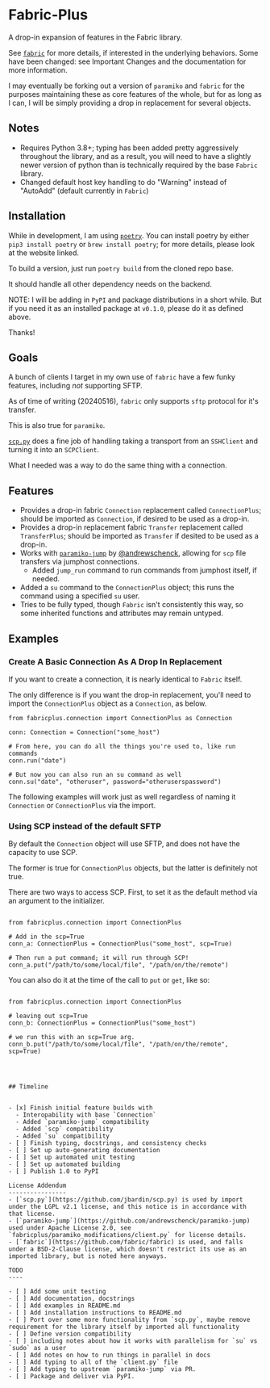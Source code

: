 # Fabric-Plus

A drop-in expansion of features in the Fabric library.

See [`fabric`](https://github.com/fabric/fabric) for more details, if interested in the underlying behaviors. Some have been changed: see Important Changes and the documentation for more information.

I may eventually be forking out a version of `paramiko` and `fabric` for the purposes maintaining these as core features of the whole, but for as long as I can, I will be simply providing a drop in replacement for several objects.

## Notes

- Requires Python 3.8+; typing has been added pretty aggressively throughout the library, and as a result, you will need to have a slightly newer version of python than is technically required by the base `Fabric` library.
- Changed default host key handling to do "Warning" instead of "AutoAdd" (default currently in `Fabric`)

## Installation

While in development, I am using [`poetry`](https://python-poetry.org/). You can install poetry by either `pip3 install poetry` or `brew install poetry`; for more details, please look at the website linked.

To build a version, just run `poetry build` from the cloned repo base.

It should handle all other dependency needs on the backend.

NOTE: I will be adding in `PyPI` and package distributions in a short while. But if you need it as an installed package at `v0.1.0`, please do it as defined above.

Thanks!

## Goals

A bunch of clients I target in my own use of `fabric` have a few funky features, including *not* supporting SFTP.

As of time of writing (20240516), `fabric` only supports `sftp` protocol for it's transfer.

This is also true for `paramiko`.

[`scp.py`](https://github.com/jbardin/scp.py) does a fine job of handling taking a transport from an `SSHClient` and turning it into an `SCPClient`.

What I needed was a way to do the same thing with a connection.

## Features

- Provides a drop-in fabric `Connection` replacement called `ConnectionPlus`; should be imported as `Connection`, if desired to be used as a drop-in.
- Provides a drop-in replacement fabric `Transfer` replacement called `TransferPlus`; should be imported as `Transfer` if desited to be used as a drop-in.
- Works with [`paramiko-jump`](https://github.com/andrewschenck/paramiko-jump) by [@andrewschenck](https://github.com/andrewschenck), allowing for `scp` file transfers via jumphost connections.
  - Added `jump_run` command to run commands from jumphost itself, if needed.
- Added a `su` command to the `ConnectionPlus` object; this runs the command using a specified `su` user.
- Tries to be fully typed, though `Fabric` isn't consistently this way, so some inherited functions and attributes may remain untyped.

## Examples

### Create A Basic Connection As A Drop In Replacement

If you want to create a connection, it is nearly identical to `Fabric` itself.

The only difference is if you want the drop-in replacement, you'll need to import the `ConnectionPlus` object as a `Connection`, as below.

```python3
from fabricplus.connection import ConnectionPlus as Connection

conn: Connection = Connection("some_host")

# From here, you can do all the things you're used to, like run commands
conn.run("date")

# But now you can also run an su command as well
conn.su("date", "otheruser", password="otheruserspassword")
```

The following examples will work just as well regardless of naming it `Connection` or `ConnectionPlus` via the import.

### Using SCP instead of the default SFTP

By default the `Connection` object will use SFTP, and does not have the capacity to use SCP.

The former is true for `ConnectionPlus` objects, but the latter is definitely not true.

There are two ways to access SCP. First, to set it as the default method via an argument to the initializer.

```python3

from fabricplus.connection import ConnectionPlus

# Add in the scp=True
conn_a: ConnectionPlus = ConnectionPlus("some_host", scp=True)

# Then run a put command; it will run through SCP!
conn_a.put("/path/to/some/local/file", "/path/on/the/remote")
```

You can also do it at the time of the call to `put` or `get`, like so:

```python3

from fabricplus.connection import ConnectionPlus

# leaving out scp=True
conn_b: ConnectionPlus = ConnectionPlus("some_host")

# we run this with an scp=True arg.
conn_b.put("/path/to/some/local/file", "/path/on/the/remote", scp=True)




## Timeline


- [x] Finish initial feature builds with
  - Interopability with base `Connection`
  - Added `paramiko-jump` compatibility
  - Added `scp` compatibility
  - Added `su` compatibility
- [ ] Finish typing, docstrings, and consistency checks
- [ ] Set up auto-generating documentation
- [ ] Set up automated unit testing
- [ ] Set up automated building
- [ ] Publish 1.0 to PyPI

License Addendum
----------------
- [`scp.py`](https://github.com/jbardin/scp.py) is used by import under the LGPL v2.1 license, and this notice is in accordance with that license.
- [`paramiko-jump`](https://github.com/andrewschenck/paramiko-jump) used under Apache License 2.0, see `fabricplus/paramiko_modifications/client.py` for license details.
- [`fabric`](https://github.com/fabric/fabric) is used, and falls under a BSD-2-Clause license, which doesn't restrict its use as an imported library, but is noted here anyways.

TODO
----

- [ ] Add some unit testing
- [ ] Add documentation, docstrings
- [ ] Add examples in README.md
- [ ] Add installation instructions to README.md
- [ ] Port over some more functionality from `scp.py`, maybe remove requirement for the library itself by imported all functionality
- [ ] Define version compatibility
- [ ] including notes about how it works with parallelism for `su` vs `sudo` as a user
- [ ] Add notes on how to run things in parallel in docs
- [ ] Add typing to all of the `client.py` file
- [ ] Add typing to upstream `paramiko-jump` via PR.
- [ ] Package and deliver via PyPI.
